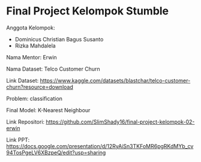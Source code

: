 # Final Project Kelompok Stumble
Anggota Kelompok:
- Dominicus Christian Bagus Susanto
- Rizka Mahdalela 

Nama Mentor: Erwin

Nama Dataset: Telco Customer Churn

Link Dataset: https://www.kaggle.com/datasets/blastchar/telco-customer-churn?resource=download

Problem: classification 

Final Model: K-Nearest Neighbour

Link Repositori: https://github.com/SlimShady16/final-project-kelompok-02-erwin

Link PPT: https://docs.google.com/presentation/d/12RyAiSn3TKFoMR6pgRKdMYb_cv94TosPgeLV6XBzpeQ/edit?usp=sharing
